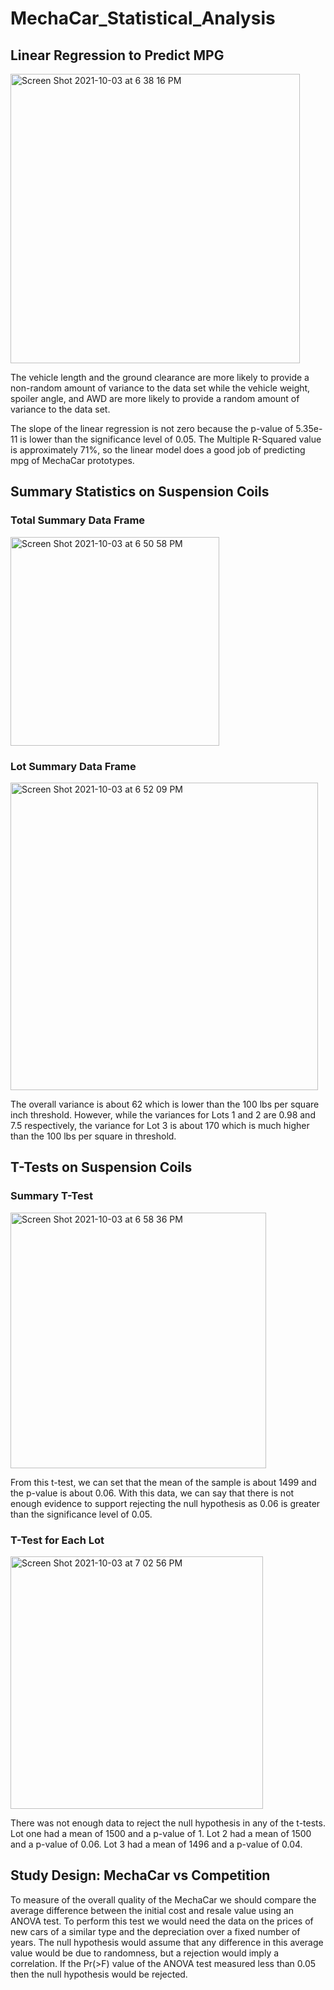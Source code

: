 # MechaCar_Statistical_Analysis

## Linear Regression to Predict MPG
<img width="463" alt="Screen Shot 2021-10-03 at 6 38 16 PM" src="https://user-images.githubusercontent.com/48080598/135775744-b89701a2-e183-4ce6-b8c4-9a5d1cd7f675.png">

The vehicle length and the ground clearance are more likely to provide a non-random amount of variance to the data set while the vehicle weight, spoiler angle, and AWD are more likely to provide a random amount of variance to the data set. 

The slope of the linear regression is not zero because the p-value of 5.35e-11 is lower than the significance level of 0.05. The Multiple R-Squared value is approximately 71%, so the linear model does a good job of predicting mpg of MechaCar prototypes.

## Summary Statistics on Suspension Coils
### Total Summary Data Frame

<img width="334" alt="Screen Shot 2021-10-03 at 6 50 58 PM" src="https://user-images.githubusercontent.com/48080598/135777349-921f90eb-3bd6-48f9-99b1-ff5b88a313d3.png">

### Lot Summary Data Frame

<img width="492" alt="Screen Shot 2021-10-03 at 6 52 09 PM" src="https://user-images.githubusercontent.com/48080598/135777639-1d124a43-5fa9-422a-8775-c93c617b26dc.png">

The overall variance is about 62 which is lower than the 100 lbs per square inch threshold. However, while the variances for Lots 1 and 2 are 0.98 and 7.5 respectively, the variance for Lot 3 is about 170 which is much higher than the 100 lbs per square in threshold. 

## T-Tests on Suspension Coils
### Summary T-Test

<img width="409" alt="Screen Shot 2021-10-03 at 6 58 36 PM" src="https://user-images.githubusercontent.com/48080598/135777842-e534f101-55dc-4359-bfea-9b1d03f285b1.png">

From this t-test, we can set that the mean of the sample is about 1499 and the p-value is about 0.06. With this data, we can say that there is not enough evidence to support rejecting the null hypothesis as 0.06 is greater than the significance level of 0.05. 

### T-Test for Each Lot

<img width="404" alt="Screen Shot 2021-10-03 at 7 02 56 PM" src="https://user-images.githubusercontent.com/48080598/135777973-8f84d13a-85bb-4fcd-be7f-a59e408c86d2.png">

There was not enough data to reject the null hypothesis in any of the t-tests. Lot one had a mean of 1500 and a p-value of 1. Lot 2 had a mean of 1500 and a p-value of 0.06. Lot 3 had a mean of 1496 and a p-value of 0.04.

## Study Design: MechaCar vs Competition
 
To measure of the overall quality of the MechaCar we should compare the average difference between the initial cost and resale value using an ANOVA test. To perform this test we would need the data on the prices of new cars of a similar type and the depreciation over a fixed number of years. The null hypothesis would assume that any difference in this average value would be due to randomness, but a rejection would imply a correlation. If the Pr(>F) value of the ANOVA test measured less than 0.05 then the null hypothesis would be rejected.






